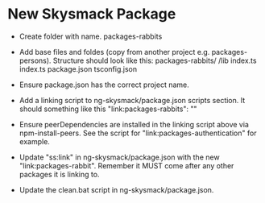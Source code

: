 # New Skysmack Package

- Create folder with name.
    packages-rabbits

- Add base files and foldes (copy from another project e.g. packages-persons). Structure should look like this:
    packages-rabbits/
        /lib
            index.ts
        index.ts
        package.json
        tsconfig.json

- Ensure package.json has the correct project name.

- Add a linking script to ng-skysmack/package.json scripts section. It should something like this
    "link:packages-rabbits": ""

- Ensure peerDependencies are installed in the linking script above via npm-install-peers. See the script for "link:packages-authentication" for example.

- Update "ss:link" in ng-skysmack/package.json with the new "link:packages-rabbit". Remember it MUST come after any other packages it is linking to.

- Update the clean.bat script in ng-skysmack/package.json.